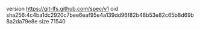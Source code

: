 version https://git-lfs.github.com/spec/v1
oid sha256:4c4ba1dc2920c7bee6eaf95e4a139dd96f82b48b53e82c65b8d69b8a2da79e8e
size 71540
